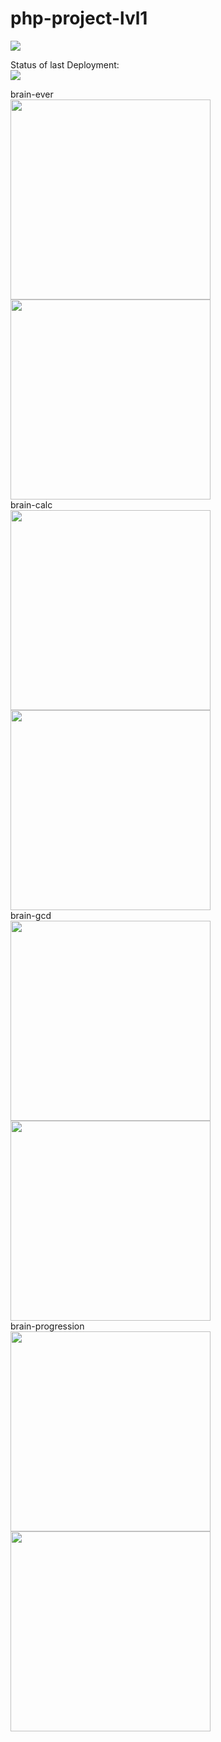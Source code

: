 # php-project-lvl1

<a href="https://codeclimate.com/github/codeclimate/codeclimate/maintainability"><img src="https://api.codeclimate.com/v1/badges/a99a88d28ad37a79dbf6/maintainability" /></a><br>

Status of last Deployment:<br>
<img src="https://github.com/molych/php-project-lvl1/workflows/PHP-CI/badge.svg"><br>

brain-ever <br>
<a href="https://asciinema.org/a/zFP1CW1Ks9pULBNgpTAl9lJn7"><img src="https://asciinema.org/a/zFP1CW1Ks9pULBNgpTAl9lJn7.png" width="320"/></a>
<a href="https://asciinema.org/a/pYVUqMjfzxLbOwFd8edb9LNCM"><img src="https://asciinema.org/a/pYVUqMjfzxLbOwFd8edb9LNCM.png" width="320"/></a><br>
brain-calc <br>
<a href="https://asciinema.org/a/lLCPwFeH5AlfPe633CLA3hVXU"><img src="https://asciinema.org/a/lLCPwFeH5AlfPe633CLA3hVXU.png" width="320"/></a>
<a href="https://asciinema.org/a/H1ORNd129L9Uxr9fflpz8f2w2"><img src="https://asciinema.org/a/H1ORNd129L9Uxr9fflpz8f2w2.png" width="320"/></a>
<br>
brain-gcd <br>
<a href="https://asciinema.org/a/HOBG6aW3bUkNQEJU6QCziLLzC"><img src="https://asciinema.org/a/HOBG6aW3bUkNQEJU6QCziLLzC.png" width="320"/></a>
<a href="https://asciinema.org/a/PaKb3fglF22Rqty9Hps8hE3FE"><img src="https://asciinema.org/a/PaKb3fglF22Rqty9Hps8hE3FE.png" width="320"/></a>
<br>
brain-progression <br>
<a href="https://asciinema.org/a/ooBDcS8LJSJ0v9l3oMg9uIaO5"><img src="https://asciinema.org/a/ooBDcS8LJSJ0v9l3oMg9uIaO5.png" width="320"/></a>
<a href="https://asciinema.org/a/VrG5Oj2BHobitoIx8a5swlbgA"><img src="https://asciinema.org/a/VrG5Oj2BHobitoIx8a5swlbgA.png" width="320"/></a>
